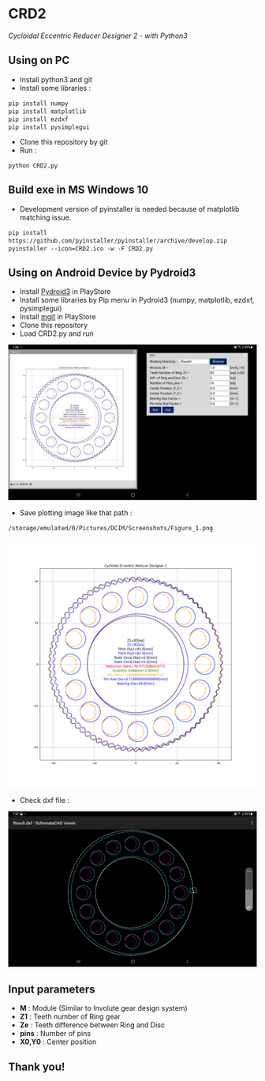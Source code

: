 # CRD2

_Cycloidal Eccentric Reducer Designer 2 - with Python3_


## Using on PC

* Install python3 and git
* Install some libraries :

```
pip install numpy
pip install matplotlib
pip install ezdxf
pip install pysimplegui
```
* Clone this repository by git
* Run :

```
python CRD2.py
```

## Build exe in MS Windows 10

* Development version of pyinstaller is needed because of matplotlib matching issue.

```
pip install https://github.com/pyinstaller/pyinstaller/archive/develop.zip
pyinstaller --icon=CRD2.ico -w -F CRD2.py
```

## Using on Android Device by Pydroid3

* Install [Pydroid3](https://play.google.com/store/apps/details?id=ru.iiec.pydroid3&hl=ko&gl=US) in PlayStore
* Install some libraries by Pip menu in Pydroid3 (numpy, matplotlib, ezdxf, pysimplegui)
* Install [mgit](https://play.google.com/store/apps/details?id=com.manichord.mgit&hl=ko&gl=US) in PlayStore
* Clone this repository
* Load CRD2.py and run

![](./img/Screenshot_Pydroid3_02.jpg)

* Save plotting image like that path :

```
/storage/emulated/0/Pictures/DCIM/Screenshots/Figure_1.png
```

![](./img/Result.png)

* Check dxf file :

![](./img/dxf.jpg)

## Input parameters

* __M__ : Module (Similar to Involute gear design system)
* __Z1__ : Teeth number of Ring gear
* __Ze__ : Teeth difference between Ring and Disc
* __pins__ : Number of pins
* __X0,Y0__ : Center position


## Thank you!